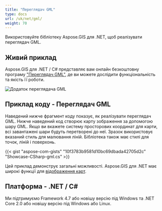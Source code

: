 ```yaml
---
title: "Переглядач GML"
type: docs
url: /uk/net/gml/
weight: 70
---
```


Використовуйте бібліотеку Aspose.GIS для .NET, щоб реалізувати переглядач GML.

## **Живий приклад**

Aspose.GIS для .NET / C# представляє вам онлайн безкоштовну програму ["Переглядач GML"](https://products.aspose.app/gis/viewer/gml), де ви можете дослідити функціональність та якість її роботи.

![Додаток переглядача GML](viewer.png)

## **Приклад коду - Переглядач GML**

Наведений нижче фрагмент коду показує, як реалізувати переглядач GML. Нижче наведений код створює карту зображення за допомогою шару GML. Якщо ви вкажете систему просторових координат для карти, всі завантажені шари будуть перетворені до неї.
Зразок використовує вказаний стиль для малювання ліній. Бібліотека також має стилі для точок, ліній і поверхонь.

{{< gist "aspose-com-gists" "10f3783b9581d10bc69dbada42705d2c" "Showcase-CSharp-gml.cs" >}}

Цей приклад демонструє загальні можливості. Aspose.GIS для .NET має широкі функції для [відображення карт](https://docs.aspose.com/gis/net/map-rendering/).

## **Платформа - .NET / C#**

Ми підтримуємо Framework 4.7 або новішу версію під Windows та .NET Core 2.0 або новішу версію під Windows або Linux.
